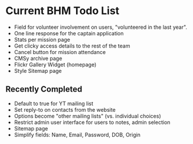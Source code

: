 # Current BHM Todo List

* Field for volunteer involvement on users, "volunteered in the last year".
* One line response for the captain application
* Stats per mission page
* Get clicky access details to the rest of the team
* Cancel button for mission attendance
* CMSy archive page
* Flickr Gallery Widget (homepage)
* Style Sitemap page

## Recently Completed

* Default to true for YT mailing list
* Set reply-to on contacts from the website
* Options become "other mailing lists" (vs. individual choices)
* Restrict admin user interface for users to notes, admin selection
* Sitemap page
* Simplify fields: Name, Email, Password, DOB, Origin